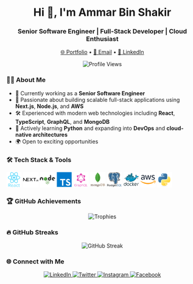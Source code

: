 <h1 align="center">Hi 👋, I'm Ammar Bin Shakir</h1>
<h3 align="center">Senior Software Engineer | Full-Stack Developer | Cloud Enthusiast</h3>

<p align="center">
  <a href="https://ammarbinshakir.vercel.app" target="_blank">🌐 Portfolio</a> • 
  <a href="mailto:ammarbinshakir557@gmail.com">📧 Email</a> • 
  <a href="https://www.linkedin.com/in/ammarbinshakir/" target="_blank">💼 LinkedIn</a>
<p align="center">
  <img src="https://komarev.com/ghpvc/?username=ammarbinshakir&label=Profile%20views&color=0e75b6&style=flat" alt="Profile Views" />
</p>
</p>




### 👨‍💻 About Me

- 🔭 Currently working as a **Senior Software Engineer**
- 🚀 Passionate about building scalable full-stack applications using **Next.js**, **Node.js**, and **AWS**
- 🛠️ Experienced with modern web technologies including **React**, **TypeScript**, **GraphQL**, and **MongoDB**
- 🧠 Actively learning **Python** and expanding into **DevOps** and **cloud-native architectures**
- 🌍 Open to exciting opportunities


### 🛠️ Tech Stack & Tools

<p align="left">
  <a href="https://reactjs.org/" target="_blank"><img src="https://raw.githubusercontent.com/devicons/devicon/master/icons/react/react-original-wordmark.svg" alt="React" width="40" height="40"/></a>
  <a href="https://nextjs.org/" target="_blank"><img src="https://raw.githubusercontent.com/devicons/devicon/master/icons/nextjs/nextjs-original-wordmark.svg" alt="Next.js" width="40" height="40"/></a>
  <a href="https://nodejs.org/" target="_blank"><img src="https://raw.githubusercontent.com/devicons/devicon/master/icons/nodejs/nodejs-original-wordmark.svg" alt="Node.js" width="40" height="40"/></a>
  <a href="https://www.typescriptlang.org/" target="_blank"><img src="https://raw.githubusercontent.com/devicons/devicon/master/icons/typescript/typescript-original.svg" alt="TypeScript" width="40" height="40"/></a>
  <a href="https://graphql.org/" target="_blank"><img src="https://raw.githubusercontent.com/devicons/devicon/master/icons/graphql/graphql-plain-wordmark.svg" alt="GraphQL" width="40" height="40"/></a>
  <a href="https://www.mongodb.com/" target="_blank"><img src="https://raw.githubusercontent.com/devicons/devicon/master/icons/mongodb/mongodb-original-wordmark.svg" alt="MongoDB" width="40" height="40"/></a>
  <a href="https://www.postgresql.org/" target="_blank"><img src="https://raw.githubusercontent.com/devicons/devicon/master/icons/postgresql/postgresql-original-wordmark.svg" alt="PostgreSQL" width="40" height="40"/></a>
  <a href="https://www.docker.com/" target="_blank"><img src="https://raw.githubusercontent.com/devicons/devicon/master/icons/docker/docker-original-wordmark.svg" alt="Docker" width="40" height="40"/></a>
  <a href="https://aws.amazon.com/" target="_blank"><img src="https://raw.githubusercontent.com/devicons/devicon/master/icons/amazonwebservices/amazonwebservices-original-wordmark.svg" alt="AWS" width="40" height="40"/></a>
  <a href="https://www.python.org/" target="_blank"><img src="https://raw.githubusercontent.com/devicons/devicon/master/icons/python/python-original.svg" alt="Python" width="40" height="40"/></a>
</p>

### 🏆 GitHub Achievements

<p align="center">
  <img src="https://github-profile-trophy.vercel.app/?username=ammarbinshakir&theme=algolia&no-frame=true&no-bg=true&margin-w=10" alt="Trophies" />
</p>

### 🔥 GitHub Streaks

<p align="center">
  <img src="https://streak-stats.demolab.com?user=ammarbinshakir&theme=dark&hide_border=true&date_format=M%20j%5B%2C%20Y%5D" alt="GitHub Streak" />
</p>


### 🌐 Connect with Me

<p align="center">
  <a href="https://www.linkedin.com/in/ammarbinshakir/" target="_blank">
    <img src="https://img.shields.io/badge/-LinkedIn-0A66C2?style=for-the-badge&logo=linkedin&logoColor=white" alt="LinkedIn" />
  </a>
  <a href="https://twitter.com/ammarbinshakir" target="_blank">
    <img src="https://img.shields.io/badge/-Twitter-1DA1F2?style=for-the-badge&logo=twitter&logoColor=white" alt="Twitter" />
  </a>
  <a href="https://www.instagram.com/ammarbinshakir/" target="_blank">
    <img src="https://img.shields.io/badge/-Instagram-E4405F?style=for-the-badge&logo=instagram&logoColor=white" alt="Instagram" />
  </a>
  <a href="https://www.facebook.com/amarbinshakir" target="_blank">
    <img src="https://img.shields.io/badge/-Facebook-1877F2?style=for-the-badge&logo=facebook&logoColor=white" alt="Facebook" />
  </a>
</p>

